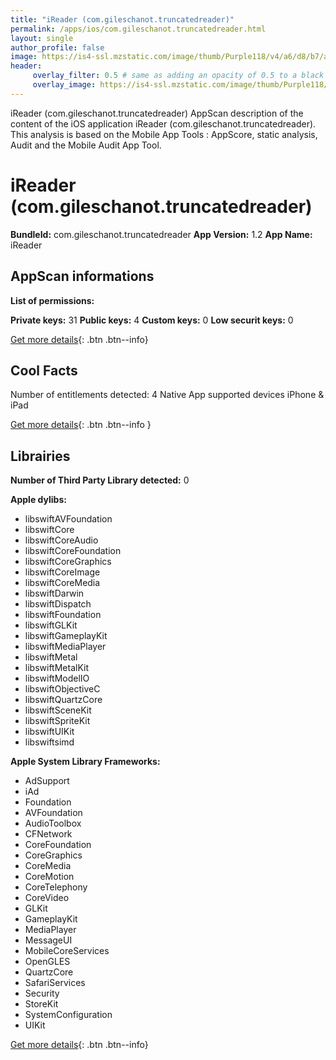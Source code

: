 ```yaml
---
title: "iReader (com.gileschanot.truncatedreader)"
permalink: /apps/ios/com.gileschanot.truncatedreader.html
layout: single
author_profile: false
image: https://is4-ssl.mzstatic.com/image/thumb/Purple118/v4/a6/d8/b7/a6d8b7e0-81aa-8c3f-dc63-e7f59c5ae555/AppIcon-1x_U007emarketing-0-0-GLES2_U002c0-512MB-sRGB-0-0-0-85-220-0-0-0-9.png/512x512bb.jpg
header: 
     overlay_filter: 0.5 # same as adding an opacity of 0.5 to a black background
     overlay_image: https://is4-ssl.mzstatic.com/image/thumb/Purple118/v4/a6/d8/b7/a6d8b7e0-81aa-8c3f-dc63-e7f59c5ae555/AppIcon-1x_U007emarketing-0-0-GLES2_U002c0-512MB-sRGB-0-0-0-85-220-0-0-0-9.png/512x512bb.jpg
---
```

iReader (com.gileschanot.truncatedreader) AppScan description of the content of the iOS application iReader (com.gileschanot.truncatedreader). This analysis is based on the Mobile App Tools : AppScore, static analysis, Audit and the Mobile Audit App Tool.

# iReader (com.gileschanot.truncatedreader)

**BundleId:** com.gileschanot.truncatedreader
**App Version:** 1.2
**App Name:** iReader


## AppScan informations 

**List of permissions:** 
  
  
**Private keys:** 31
**Public keys:** 4
**Custom keys:** 0
**Low securit keys:** 0
  
[Get more details](/pricing.html){: .btn .btn--info}

## Cool Facts

Number of entitlements detected: 4
Native App
supported devices iPhone & iPad
  
[Get more details](/pricing.html){: .btn .btn--info }

## Librairies 
**Number of Third Party Library detected:** 0


**Apple dylibs:**
- libswiftAVFoundation
- libswiftCore
- libswiftCoreAudio
- libswiftCoreFoundation
- libswiftCoreGraphics
- libswiftCoreImage
- libswiftCoreMedia
- libswiftDarwin
- libswiftDispatch
- libswiftFoundation
- libswiftGLKit
- libswiftGameplayKit
- libswiftMediaPlayer
- libswiftMetal
- libswiftMetalKit
- libswiftModelIO
- libswiftObjectiveC
- libswiftQuartzCore
- libswiftSceneKit
- libswiftSpriteKit
- libswiftUIKit
- libswiftsimd


**Apple System Library Frameworks:**
- AdSupport
- iAd
- Foundation
- AVFoundation
- AudioToolbox
- CFNetwork
- CoreFoundation
- CoreGraphics
- CoreMedia
- CoreMotion
- CoreTelephony
- CoreVideo
- GLKit
- GameplayKit
- MediaPlayer
- MessageUI
- MobileCoreServices
- OpenGLES
- QuartzCore
- SafariServices
- Security
- StoreKit
- SystemConfiguration
- UIKit


  
[Get more details](/pricing.html){: .btn .btn--info}

